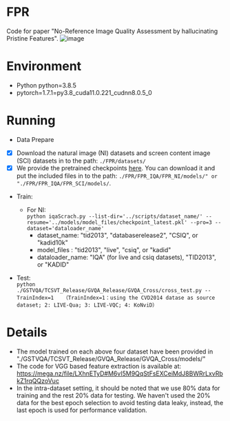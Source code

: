 # FPR
Code for paper "No-Reference Image Quality Assessment by hallucinating Pristine Features".
![image](https://user-images.githubusercontent.com/75255236/121126057-1fbca280-c85a-11eb-9b6d-2d221a83b263.png)


# Environment
* Python python=3.8.5
* pytorch=1.7.1=py3.8_cuda11.0.221_cudnn8.0.5_0

# Running
* Data Prepare
- [x] Download the natural image (NI) datasets and screen content image (SCI) datasets in to the path: `./FPR/datasets/`
- [x] We provide the pretrained checkpoints [here](https://mega.nz/folder/iDxH3R6a#WF25kk1XD30fhlZeSPJzDA). You can download it and put the included  files in to the path: `./FPR/FPR_IQA/FPR_NI/models/" or "./FPR/FPR_IQA/FPR_SCI/models/`. 

* Train: 
  - For NI:  
    `python iqaScrach.py --list-dir='../scripts/dataset_name/' --resume='../models/model_files/checkpoint_latest.pkl' --pro=3 --dataset='dataloader_name'`  
      -    dataset_name: "tid2013", "databaserelease2", "CSIQ", or "kadid10k"  
      -    model_files : "tid2013", "live", "csiq", or "kadid"
      - dataloader_name: "IQA" (for live and csiq  datasets), "TID2013", or "KADID"
 
* Test:  
  `python  ./GSTVQA/TCSVT_Release/GVQA_Release/GVQA_Cross/cross_test.py --TrainIndex=1  
  （TrainIndex=1：using the CVD2014 datase as source dataset; 2: LIVE-Qua; 3: LIVE-VQC; 4: KoNviD）`  

# Details
* The model trained on each above four dataset have been provided in "./GSTVQA/TCSVT_Release/GVQA_Release/GVQA_Cross/models/"
* The code for VGG based feature extraction is available at: https://mega.nz/file/LXhnETyD#M6vI5M9QqStFsEXCeiMdJ8BWRrLxvRbkZ1rqQQzoVuc
* In the intra-dataset setting, it should be noted that we use 80% data for training and the rest 20% data for testing. We haven't used the 20% data for the best epoch selection to avoid testing data leaky, instead, the last epoch is used for performance validation.

